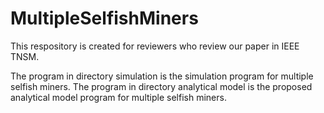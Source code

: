 # MultipleSelfishMiners
This respository is created for reviewers who review our paper in IEEE TNSM.

The program in directory simulation is the simulation program for multiple selfish miners.
The program in directory analytical model is the proposed analytical model program for multiple selfish miners.
